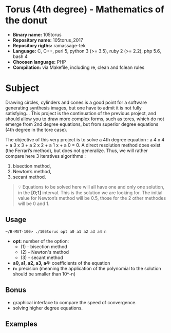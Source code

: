 # Torus (4th degree) - Mathematics of the donut

- **Binary name:** 105torus
- **Repository name:** 105torus_2017
- **Repository rigths:** ramassage-tek
- **Language:** C, C++, perl 5, python 3 (>= 3.5), ruby 2 (>= 2.2), php 5.6, bash 4
- **Choosen language:** PHP
- **Compilation:** via Makefile, including re, clean and fclean rules


# Subject

Drawing circles, cylinders and cones is a good point for a software generating synthesis images, but one have to admit it is not fully satisfying... This project is the continuation of the previous project, and should allow you to draw more complex forms, such as tores, which do not emerge from 2nd degree equations, but from superior degree equations (4th degree in the tore case).

The objective of this very project is to solve a 4th degree equation : a 4 x 4 + a 3 x 3 + a 2 x 2 + a 1 x + a 0 = 0. A direct
resolution method does exist (the Ferrari’s method), but does not generalize. Thus, we will rather compare here 3
iteratives algorithms :
1. bisection method,
2. Newton’s method,
3. secant method.

> :bulb: Equations to be solved here will all have one and only one solution, in the **[0;1]** interval. This is the solution we are looking for. The initial value for Newton’s method will be 0.5, those for the 2 other
methodes will be 0 and 1.

## Usage

``~/B-MAT-100> ./105torus opt a0 a1 a2 a3 a4 n``

- **opt:** number of the option:
  - (1) - bisection method
  - (2) - Newton's method 
  - (3) - secant method
- **a0, a1, a2, a3, a4:** coefficients of the equation 
- **n:** precision (meaning the application of the polynomial to the solution should be smaller than 10^-n)

## Bonus

- graphical interface to compare the speed of convergence.
- solving higher degree equations.

## Examples

